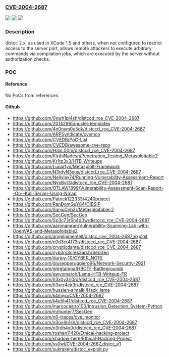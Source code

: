 ### [CVE-2004-2687](https://cve.mitre.org/cgi-bin/cvename.cgi?name=CVE-2004-2687)
![](https://img.shields.io/static/v1?label=Product&message=n%2Fa&color=blue)
![](https://img.shields.io/static/v1?label=Version&message=n%2Fa%20&color=brightgreen)
![](https://img.shields.io/static/v1?label=Vulnerability&message=n%2Fa&color=brightgreen)

### Description

distcc 2.x, as used in XCode 1.5 and others, when not configured to restrict access to the server port, allows remote attackers to execute arbitrary commands via compilation jobs, which are executed by the server without authorization checks.

### POC

#### Reference
No PoCs from references.

#### Github
- https://github.com/0xwh1pl4sh/distccd_rce_CVE-2004-2687
- https://github.com/20142995/nuclei-templates
- https://github.com/4n0nym0u5dk/distccd_rce_CVE-2004-2687
- https://github.com/ARPSyndicate/cvemon
- https://github.com/CVEDB/PoC-List
- https://github.com/CVEDB/awesome-cve-repo
- https://github.com/H3xL00m/distccd_rce_CVE-2004-2687
- https://github.com/KirthiNadesn/Penetration_Testing_Metasploitable2
- https://github.com/Kr1tz3x3/HTB-Writeups
- https://github.com/Lunartyx/Metasploit-Framework
- https://github.com/N3rdyN3xus/distccd_rce_CVE-2004-2687
- https://github.com/Nellyjay74/Running-Vulnerability-Assessment-Report
- https://github.com/NyxByt3/distccd_rce_CVE-2004-2687
- https://github.com/OTLAW1899/Vulnerability-Assessment-Scan-Report--On--Kali-Server-Using-Nmap
- https://github.com/Patrick122333/4240project
- https://github.com/RanDomGuY84/OIBSIP
- https://github.com/SanjuCyb3r/Metasploitable-2
- https://github.com/SecGen/SecGen
- https://github.com/Sp3c73rSh4d0w/distccd_rce_CVE-2004-2687
- https://github.com/aaronamran/Vulnerability-Scanning-Lab-with-OpenVAS-and-Metasploitable2
- https://github.com/angelpimentell/distcc_cve_2004-2687_exploit
- https://github.com/c0d3cr4f73r/distccd_rce_CVE-2004-2687
- https://github.com/crypticdante/distccd_rce_CVE-2004-2687
- https://github.com/cyb3rs3cres3arch/SecGen
- https://github.com/durjoy-10/CYBER_NOTE
- https://github.com/giusepperuggiero96/Network-Security-2021
- https://github.com/gregtampa/HBCTF-Battlegrounds
- https://github.com/gwyomarch/Lame-HTB-Writeup-FR
- https://github.com/h3x0v3rl0rd/distccd_rce_CVE-2004-2687
- https://github.com/h3xcr4ck3r/distccd_rce_CVE-2004-2687
- https://github.com/hussien-almalki/Hack_lame
- https://github.com/k4miyo/CVE-2004-2687
- https://github.com/k4u5h41/distccd_rce_CVE-2004-2687
- https://github.com/marcocastro100/Intrusion_Detection_System-Python
- https://github.com/mrhunter7/SecGen
- https://github.com/n0-traces/cve_monitor
- https://github.com/n3ov4n1sh/distccd_rce_CVE-2004-2687
- https://github.com/n3rdh4x0r/distccd_rce_CVE-2004-2687
- https://github.com/roshan11420/Ethical-hacking-project
- https://github.com/shadow-here/Ethical-Hacking-Project
- https://github.com/ss0wl/CVE-2004-2687_distcc_v1
- https://github.com/sukraken/distcc_exploit.py

